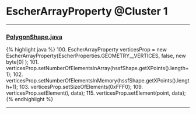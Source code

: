 # EscherArrayProperty @Cluster 1

***

### [PolygonShape.java](https://searchcode.com/codesearch/view/15642360/)
{% highlight java %}
100. EscherArrayProperty verticesProp = new EscherArrayProperty(EscherProperties.GEOMETRY__VERTICES, false, new byte[0] );
101. verticesProp.setNumberOfElementsInArray(hssfShape.getXPoints().length+1);
102. verticesProp.setNumberOfElementsInMemory(hssfShape.getXPoints().length+1);
103. verticesProp.setSizeOfElements(0xFFF0);
109.     verticesProp.setElement(i, data);
115. verticesProp.setElement(point, data);
{% endhighlight %}

***

